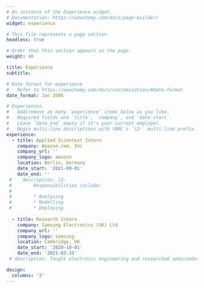```yaml
---
# An instance of the Experience widget.
# Documentation: https://wowchemy.com/docs/page-builder/
widget: experience

# This file represents a page section.
headless: true

# Order that this section appears on the page.
weight: 40

title: Experience
subtitle:

# Date format for experience
#   Refer to https://wowchemy.com/docs/customization/#date-format
date_format: Jan 2006

# Experiences.
#   Add/remove as many `experience` items below as you like.
#   Required fields are `title`, `company`, and `date_start`.
#   Leave `date_end` empty if it's your current employer.
#   Begin multi-line descriptions with YAML's `|2-` multi-line prefix.
experience:
  - title: Applied Scientest Intern
    company: Amazon.com, Inc
    company_url: ''
    company_logo: amazon
    location: Berlin, Germany
    date_start: '2021-09-01'
    date_end: ''
 #    description: |2-
 #        Responsibilities include:
 #        
 #        * Analysing
 #        * Modelling
 #        * Deploying
        
  - title: Research Intern
    company: Samsung Electronics (UK) Ltd
    company_url: ''
    company_logo: samsung
    location: Cambridge, UK
    date_start: '2020-10-01'
    date_end: '2021-03-31'
 # description: Taught electronic engineering and researched semiconductor physics.

design:
  columns: '2'
---
```

